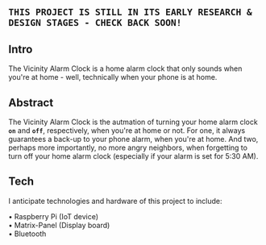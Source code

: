 ## `THIS PROJECT IS STILL IN ITS EARLY RESEARCH & DESIGN STAGES - CHECK BACK SOON!`

## Intro

The Vicinity Alarm Clock is a home alarm clock that only sounds when you're at home - well, technically when your phone is at home.

## Abstract

The Vicinity Alarm Clock is the autmation of turning your home alarm clock **`on`** and **`off`**, respectively, when you're at home or not. For one, it always guarantees a back-up to your phone alarm, when you're at home. And two, perhaps more importantly, no more angry neighbors, when forgetting to turn off your home alarm clock (especially if your alarm is set for 5:30 AM).

## Tech

I anticipate technologies and hardware of this project to include:

• Raspberry Pi (IoT device)  
• Matrix-Panel (Display board)  
• Bluetooth

<!-- Love thy neighbor... don't let this happen -->

<!--
![Alt Text](https://media.giphy.com/media/xT9KVp7bDXPKZOukO4/giphy.gif) -->

<!-- ## Tech Stack

    • Rasberry Pi (IoT device)
    • Bluetooth (network)
    • Python (Language)
    • Ubuntu (OS) -->
